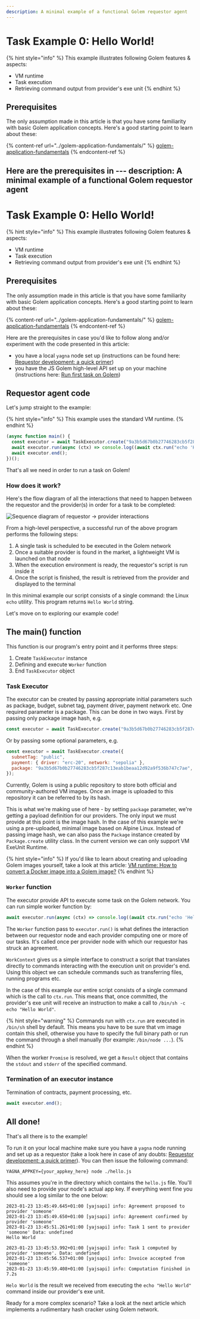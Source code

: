 ```yaml
---
description: A minimal example of a functional Golem requestor agent
---
```


# Task Example 0: Hello World!

{% hint style="info" %}
This example illustrates following Golem features & aspects:

* VM runtime
* Task execution
* Retrieving command output from provider's exe unit
{% endhint %}

## Prerequisites

The only assumption made in this article is that you have some familiarity with basic Golem application concepts. Here's a good starting point to learn about these:

{% content-ref url="../golem-application-fundamentals/" %}
[golem-application-fundamentals](../golem-application-fundamentals/)
{% endcontent-ref %}

Here are the prerequisites in ---
description: A minimal example of a functional Golem requestor agent
---

# Task Example 0: Hello World!

{% hint style="info" %}
This example illustrates following Golem features & aspects:

* VM runtime
* Task execution
* Retrieving command output from provider's exe unit
  {% endhint %}

## Prerequisites

The only assumption made in this article is that you have some familiarity with basic Golem application concepts. Here's a good starting point to learn about these:

{% content-ref url="../golem-application-fundamentals/" %}
[golem-application-fundamentals](../golem-application-fundamentals/)
{% endcontent-ref %}

Here are the prerequisites in case you'd like to follow along and/or experiment with the code presented in this article:

* you have a local `yagna` node set up (instructions can be found here: [Requestor development: a quick primer](../flash-tutorial-of-requestor-development/))
* you have the JS Golem high-level API set up on your machine (instructions here: [Run first task on Golem](../flash-tutorial-of-requestor-development/run-first-task-on-golem.md))

## Requestor agent code

Let's jump straight to the example:

{% hint style="info" %}
This example uses the standard VM runtime.
{% endhint %}

```javascript
(async function main() {
  const executor = await TaskExecutor.create("9a3b5d67b0b27746283cb5f287c13eab1beaa12d92a9f536b747c7ae");
  await executor.run(async (ctx) => console.log((await ctx.run("echo 'Hello World'")).stdout));
  await executor.end();
})();
```

That's all we need in order to run a task on Golem!

### How does it work?

Here's the flow diagram of all the interactions that need to happen between the requestor and the provider(s) in order for a task to be completed:

![Sequence diagram of requestor -> provider interactions](../../.gitbook/assets/tutorial-07.jpg)

From a high-level perspective, a successful run of the above program performs the following steps:

1. A single task is scheduled to be executed in the Golem network
2. Once a suitable provider is found in the market, a lightweight VM is launched on that node
3. When the execution environment is ready, the requestor's script is run inside it
4. Once the script is finished, the result is retrieved from the provider and displayed to the terminal

In this minimal example our script consists of a single command: the Linux `echo` utility. This program returns `Hello World` string.

Let's move on to exploring our example code!

## The main() function

This function is our program's entry point and it performs three steps:

1. Create `TaskExecutor` instance
2. Defining and execute `Worker` function
3. End `TaskExecutor` object

### Task Executor

The executor can be created by passing appropriate initial parameters such as package, budget, subnet tag, payment driver, payment network etc.
One required parameter is a package. This can be done in two ways. First by passing only package image hash, e.g.
```javascript
const executor = await TaskExecutor.create("9a3b5d67b0b27746283cb5f287c13eab1beaa12d92a9f536b747c7ae"); 
```
Or by passing some optional parameters, e.g.
```javascript
const executor = await TaskExecutor.create({
  subnetTag: "public",
  payment: { driver: "erc-20", network: "sepolia" },
  package: "9a3b5d67b0b27746283cb5f287c13eab1beaa12d92a9f536b747c7ae",
});
```

Currently, Golem is using a public repository to store both official and community-authored VM images. Once an image is uploaded to this repository it can be referred to by its hash.

This is what we're making use of here - by setting `package` parameter, we're getting a payload definition for our providers. The only input we must provide at this point is the image hash. In the case of this example we're using a pre-uploaded, minimal image based on Alpine Linux.
Instead of passing image hash, we can also pass the `Package` instance created by `Package.create` utility class. In the current version we can only support VM ExeUnit Runtime.  

{% hint style="info" %}
If you'd like to learn about creating and uploading Golem images yourself, take a look at this article: [VM runtime: How to convert a Docker image into a Golem image?](../vm-runtime/convert-a-docker-image-into-a-golem-image.md)
{% endhint %}

### `Worker` function

The executor provide API to execute some task on the Golem network. You can run simple worker function by:

```javascript
await executor.run(async (ctx) => console.log((await ctx.run("echo 'Hello World'")).stdout));
```

The `Worker` function pass to `executor.run()` is what defines the interaction between our requestor node and each provider computing one or more of our tasks. It's called once per provider node with which our requestor has struck an agreement.

`WorkContext` gives us a simple interface to construct a script that translates directly to commands interacting with the execution unit on provider's end. Using this object we can schedule commands such as transferring files, running programs etc.

In the case of this example our entire script consists of a single command which is the call to `ctx.run`. This means that, once committed, the provider's exe unit will receive an instruction to make a call to `/bin/sh -c echo "Hello World"`.

{% hint style="warning" %}
Commands run with `ctx.run` are executed in `/bin/sh` shell by default. This means you have to be sure that vm image contain this shell, otherwise you have to specify the full binary path or run the command through a shell manually (for example: `/bin/node ...`).
{% endhint %}

When the worker `Promise` is resolved, we get a `Result` object that contains the `stdout` and `stderr` of the specified command.

### Termination of an executor instance

Termination of contracts, payment processing, etc.

```js
await executor.end();
```

## All done!

That's all there is to the example!

To run it on your local machine make sure you have a `yagna` node running and set up as a requestor (take a look here in case of any doubts: [Requestor development: a quick primer](../flash-tutorial-of-requestor-development/)). You can then issue the following command:

```
YAGNA_APPKEY={your_appkey_here} node ./hello.js
```

This assumes you're in the directory which contains the `hello.js` file. You'll also need to provide your node's actual app key. If everything went fine you should see a log similar to the one below:

```
2023-01-23 13:45:49.645+01:00 [yajsapi] info: Agreement proposed to provider 'someone'
2023-01-23 13:45:49.650+01:00 [yajsapi] info: Agreement confirmed by provider 'someone'
2023-01-23 13:45:51.261+01:00 [yajsapi] info: Task 1 sent to provider 'someone' Data: undefined
Hello World

2023-01-23 13:45:53.992+01:00 [yajsapi] info: Task 1 computed by provider 'someone'. Data: undefined
2023-01-23 13:45:56.537+01:00 [yajsapi] info: Invoice accepted from 'someone'
2023-01-23 13:45:59.408+01:00 [yajsapi] info: Computation finished in 7.2s
```

`Helo World` is the result we received from executing the `echo "Hello World"` command inside our provider's exe unit.

Ready for a more complex scenario? Take a look at the next article which implements a rudimentary hash cracker using Golem network.
